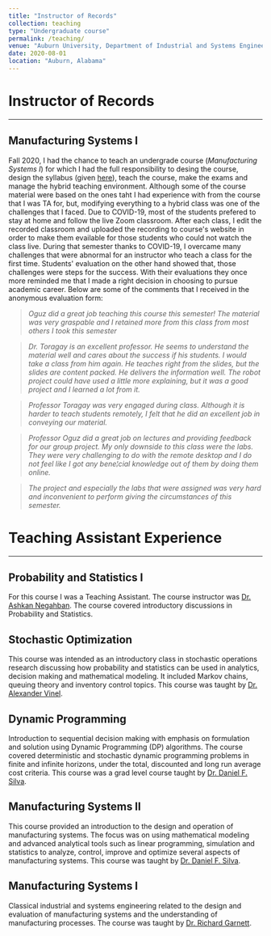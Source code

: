 ```yaml
---
title: "Instructor of Records"
collection: teaching
type: "Undergraduate course"
permalink: /teaching/
venue: "Auburn University, Department of Industrial and Systems Engineering"
date: 2020-08-01
location: "Auburn, Alabama"
---
```


# Instructor of Records
---

Manufacturing Systems I
---
Fall 2020, I had the chance to teach an undergrade course (_Manufacturing Systems I_) for which I had the full responsibility to desing the course, design the syllabus (given [here]()), teach the course, make the exams and manage the hybrid teaching environment. Although some of the course material were based on the ones taht I had experience with from the course that I was TA for, but, modifying everything to a hybrid class was one of the challenges that I faced. Due to COVID-19, most of the students prefered to stay at home and follow the live Zoom classroom. After each class, I edit the recorded classroom and uploaded the recording to course's website in order to make them evailable for those students who could not watch the class live. During that semester thanks to COVID-19, I overcame many challenges that were abnormal for an instructor who teach a class for the first time. Students' evaluation on the other hand showed that, those challenges were steps for the success. With their evaluations they once more reminded me that I made a right decision in choosing to pursue academic career. Below are some of the comments that I received in the anonymous evaluation form:

> *Oguz did a great job teaching this course this semester! The material was very graspable and I retained more from this class from most others I took this semester*

> *Dr. Toragay is an excellent professor. He seems to understand the material well and cares about the success if his students. I would take a class from him again. He teaches right from the slides, but the slides are content packed. He delivers the information well. The robot project could have used a little more explaining, but it was a good project and I learned a lot from it.*

> *Professor Toragay was very engaged during class. Although it is harder to teach students remotely, I felt that he did an excellent job in conveying our material.*

> *Professor Oguz did a great job on lectures and providing feedback for our group project. My only downside to this class were the labs. They were very challenging to do with the remote desktop and I do not feel like I got any bene¦cial knowledge out of them by doing them online.*

> *The project and especially the labs that were assigned was very hard and inconvenient to perform giving the circumstances of this semester.*


# Teaching Assistant Experience
---


Probability and Statistics I
---
For this course I was a Teaching Assistant. The course instructor was [Dr. Ashkan Negahban](https://greatvalley.psu.edu/person/ashkan-negahban). The course covered introductory discussions in Probability and Statistics. 

Stochastic Optimization 
---
This course was intended as an introductory class in stochastic operations research discussing how probability and statistics can be used in analytics, decision making and mathematical modeling. It included Markov chains, queuing theory and inventory control topics. This course was taught by [Dr. Alexander Vinel](https://eng.auburn.edu/directory/azv0019). 

Dynamic Programming
---
Introduction to sequential decision making with emphasis on formulation and solution using Dynamic Programming (DP) algorithms. The course covered deterministic and
stochastic dynamic programming problems in finite and infinite horizons, under the total, discounted and long run average cost criteria. This course was a grad level course taught by [Dr. Daniel F. Silva](https://www.eng.auburn.edu/directory/dfs0008).

Manufacturing Systems II 
---
This course provided an introduction to the design and operation of manufacturing systems. The focus was on using mathematical modeling and advanced analytical tools such as linear programming, simulation and statistics to analyze, control, improve and optimize several aspects of manufacturing systems. This course was taught by [Dr. Daniel F. Silva](https://www.eng.auburn.edu/directory/dfs0008).

Manufacturing Systems I
---
Classical industrial and systems engineering related to the design and evaluation of manufacturing systems and the understanding of manufacturing processes. The course was taught by [Dr. Richard Garnett](https://eng.auburn.edu/directory/rfg0004).
